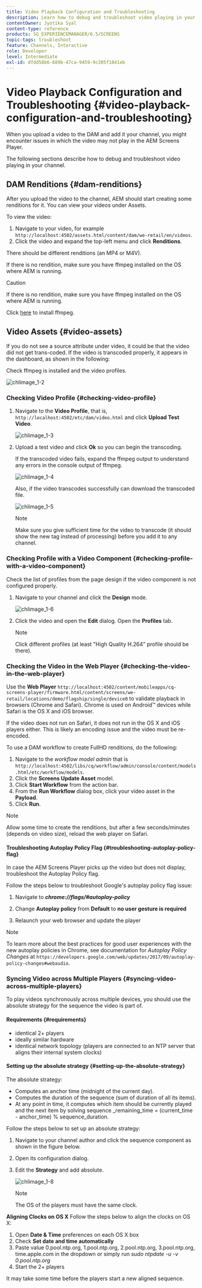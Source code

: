 ```yaml
---
title: Video Playback Configuration and Troubleshooting
description: Learn how to debug and troubleshoot video playing in your channel for AEM Screens.
contentOwner: Jyotika Syal
content-type: reference
products: SG_EXPERIENCEMANAGER/6.5/SCREENS
topic-tags: troubleshoot
feature: Channels, Interactive
role: Developer
level: Intermediate
exl-id: dfdd58b6-689b-47ca-9459-9c205f1841eb
---
```

# Video Playback Configuration and Troubleshooting {#video-playback-configuration-and-troubleshooting}

When you upload a video to the DAM and add it your channel, you might encounter issues in which the video may not play in the AEM Screens Player.

The following sections describe how to debug and troubleshoot video playing in your channel.

## DAM Renditions {#dam-renditions}

After you upload the video to the channel, AEM should start creating some renditions for it. You can view your videos under Assets.

To view the video:

1. Navigate to your video, for example `http://localhost:4502/assets.html/content/dam/we-retail/en/videos`.
1. Click the video and expand the top-left menu and click **Renditions**.

There should be different renditions (an MP4 or M4V).

If there is no rendition, make sure you have ffmpeg installed on the OS where AEM is running.

>[!CAUTION]
>
>If there is no rendition, make sure you have ffmpeg installed on the OS where AEM is running.
>
>Click [here](https://www.ffmpeg.org/download.html) to install ffmpeg.

## Video Assets {#video-assets}

If you do not see a source attribute under video, it could be that the video did not get trans-coded. If the video is transcoded properly, it appears in the dashboard, as shown in the following:

Check ffmpeg is installed and the video profiles.

![chlimage_1-2](assets/chlimage_1-2.png)

### Checking Video Profile {#checking-video-profile}

1. Navigate to the **Video Profile**, that is, `http://localhost:4502/etc/dam/video.html` and click **Upload Test Video**.

   ![chlimage_1-3](assets/chlimage_1-3.png)

1. Upload a test video and click **Ok** so you can begin the transcoding.

   If the transcoded video fails, expand the ffmpeg output to understand any errors in the console output of ffmpeg.

   ![chlimage_1-4](assets/chlimage_1-4.png)

   Also, if the video transcodes successfully can download the transcoded file.

   ![chlimage_1-5](assets/chlimage_1-5.png)

   >[!NOTE]
   >
   >Make sure you give sufficient time for the video to transcode (it should show the new tag instead of processing) before you add it to any channel.

### Checking Profile with a Video Component {#checking-profile-with-a-video-component}

Check the list of profiles from the page design if the video component is not configured properly.

1. Navigate to your channel and click the **Design** mode.

   ![chlimage_1-6](assets/chlimage_1-6.png)

1. Click the video and open the **Edit** dialog. Open the **Profiles** tab.

   >[!NOTE]
   >Click different profiles (at least "High Quality H.264" profile should be there).

### Checking the Video in the Web Player {#checking-the-video-in-the-web-player}

Use the **Web Player** `http://localhost:4502/content/mobileapps/cq-screens-player/firmware.html/content/screens/we-retail/locations/demo/flagship/single/device0` to validate playback in browsers (Chrome and Safari). Chrome is used on Android&trade; devices while Safari is the OS X and iOS browser.

If the video does not run on Safari, it does not run in the OS X and iOS players either. This is likely an encoding issue and the video must be re-encoded.

To use a DAM workflow to create FullHD renditions, do the following:

1. Navigate to the *workflow model admin* that is `http://localhost:4502/libs/cq/workflow/admin/console/content/models.html/etc/workflow/models`.
1. Click the **Screens Update Asset** model.
1. Click **Start Workflow** from the action bar.
1. From the **Run Workflow** dialog box, click your video asset in the **Payload**.
1. Click **Run**.

>[!NOTE]
>
>Allow some time to create the renditions, but after a few seconds/minutes (depends on video size), reload the web player on Safari.

#### Troubleshooting Autoplay Policy Flag {#troubleshooting-autoplay-policy-flag}

In case the AEM Screens Player picks up the video but does not display, troubleshoot the Autoplay Policy flag.

Follow the steps below to troubleshoot Google's autoplay policy flag issue:

1. Navigate to ***chrome://flags/#autoplay-policy***
1. Change **Autoplay policy** from **Default** to **no user gesture is required**

1. Relaunch your web browser and update the player

>[!NOTE]
>
>To learn more about the best practices for good user experiences with the new autoplay policies in Chrome, see documentation for *Autoplay Policy Changes* at `https://developers.google.com/web/updates/2017/09/autoplay-policy-changes#webaudio`.

### Syncing Video across Multiple Players {#syncing-video-across-multiple-players}

To play videos synchronously across multiple devices, you should use the absolute strategy for the sequence the video is part of.

#### Requirements {#requirements}

* identical 2+ players
* ideally similar hardware
* identical network topology (players are connected to an NTP server that aligns their internal system clocks)

#### Setting up the absolute strategy {#setting-up-the-absolute-strategy}

The absolute strategy:

* Computes an anchor time (midnight of the current day).
* Computes the duration of the sequence (sum of duration of all its items).
* At any point in time, it computes which item should be currently played and the next item by solving sequence _remaining_time = (current_time - anchor_time) % sequence_duration.

Follow the steps below to set up an absolute strategy:

1. Navigate to your channel author and click the sequence component as shown in the figure below.
1. Open its configuration dialog.
1. Edit the **Strategy** and add absolute.

   ![chlimage_1-8](assets/chlimage_1-8.png)

   >[!NOTE]
   >The OS of the players must have the same clock.

**Aligning Clocks on OS X** Follow the steps below to align the clocks on OS X:

1. Open **Date & Time** preferences on each OS X box
1. Check **Set date and time automatically**
1. Paste value 0.pool.ntp.org, 1.pool.ntp.org, 2.pool.ntp.org, 3.pool.ntp.org, time.apple.com in the dropdown or simply run *sudo ntpdate -u -v 0.pool.ntp.org*
1. Start the 2+ players

It may take some time before the players start a new aligned sequence.
